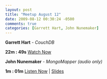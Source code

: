```yaml
---
layout: post
title: "Meetup August 12"
date: 2009-08-12 00:30:24 -0500
comments: true
categories: [Garrett Hart, John Nunemaker]
---
```


**Garrett Hart** - *CouchDB*

**22m : 49s**
[Watch Now](http://podcast.404dev.com/episodes/010_Garrett_Hart-CouchDB.mp4)

**John Nunemaker** - *MongoMapper (audio only)*

**1m : 01m**
[Listen Now](http://podcast.404dev.com/episodes/011_John_Nunemaker-MongoMapper.mp3) |
[Slides](http://railstips.org/blog/archives/2009/08/19/mongomapper-indy-rb-presentation/)
